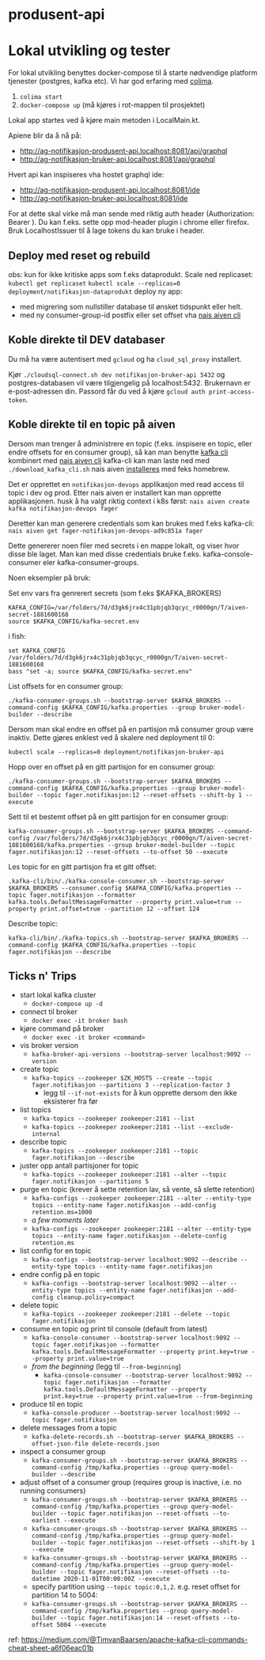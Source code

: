 # produsent-api

# Lokal utvikling og tester

For lokal utvikling benyttes docker-compose til å starte nødvendige platform tjenester (postgres, kafka etc). Vi har god erfaring med  [colima](https://github.com/abiosoft/colima). 

1. `colima start`
2. `docker-compose up` (må kjøres i rot-mappen til prosjektet)

Lokal app startes ved å kjøre main metoden i LocalMain.kt.

Apiene blir da å nå på:
* http://ag-notifikasjon-produsent-api.localhost:8081/api/graphql
* http://ag-notifikasjon-bruker-api.localhost:8081/api/graphql

Hvert api kan inspiseres vha hostet graphql ide:
* http://ag-notifikasjon-produsent-api.localhost:8081/ide
* http://ag-notifikasjon-bruker-api.localhost:8081/ide

For at dette skal virke må man sende med riktig auth header (Authorization: Bearer <jwt>). 
Du kan f.eks. sette opp mod-header plugin i chrome eller firefox.
Bruk LocalhostIssuer til å lage tokens du kan bruke i header.

## Deploy med reset og rebuild 
obs: kun for ikke kritiske apps som f.eks dataprodukt.
Scale ned replicaset: 
`kubectl get replicaset`
`kubectl scale --replicas=0 deployment/notifikasjon-dataprodukt`
deploy ny app:
- med migrering som nullstiller database til ønsket tidspunkt eller helt.
- med ny consumer-group-id postfix eller set offset vha [nais aiven cli](#koble-direkte-til-en-topic-på-aiven) 

## Koble direkte til DEV databaser

Du må ha være autentisert med `gcloud` og ha `cloud_sql_proxy` installert.

Kjør `./cloudsql-connect.sh dev notifikasjon-bruker-api 5432` og postgres-databasen vil være tilgjengelig på 
localhost:5432. Brukernavn er e-post-adressen din. Passord får du ved å kjøre `gcloud auth print-access-token`.

## Koble direkte til en topic på aiven

Dersom man trenger å administrere en topic (f.eks. inspisere en topic, eller endre offsets for en consumer group),
så kan man benytte [kafka cli](https://kafka.apache.org/quickstart) kombinert med [nais aiven cli](https://doc.nais.io/cli/commands/aiven/#aiven-command)
kafka-cli kan man laste ned med `./download_kafka_cli.sh` nais aiven [installeres](https://doc.nais.io/cli/install/) med feks homebrew.

Det er opprettet en `notifikasjon-devops` applikasjon med read access til topic i dev og prod.
Etter nais aiven er installert kan man opprette applikasjonen. husk å ha valgt riktig context i k8s først:
`nais aiven create kafka notifikasjon-devops fager`


Deretter kan man generere credentials som kan brukes med f.eks kafka-cli:
`nais aiven get fager-notifikasjon-devops-ad9c851a fager`

Dette genererer noen filer med secrets i en mappe lokalt, og viser hvor disse ble laget. 
Man kan med disse credentials bruke f.eks. kafka-console-consumer eler kafka-consumer-groups.

Noen eksempler på bruk:

Set env vars fra genrerert secrets (som f.eks $KAFKA_BROKERS)
```
KAFKA_CONFIG=/var/folders/7d/d3gk6jrx4c31pbjqb3qcyc_r0000gn/T/aiven-secret-1881600168
source $KAFKA_CONFIG/kafka-secret.env
```

i fish: 
```
set KAFKA_CONFIG /var/folders/7d/d3gk6jrx4c31pbjqb3qcyc_r0000gn/T/aiven-secret-1881600168
bass "set -a; source $KAFKA_CONFIG/kafka-secret.env"
```

List offsets for en consumer group:
```
./kafka-consumer-groups.sh --bootstrap-server $KAFKA_BROKERS --command-config $KAFKA_CONFIG/kafka.properties --group bruker-model-builder --describe
```

Dersom man skal endre en offset på en partisjon må consumer group være inaktiv. Dette gjøres enklest ved å skalere ned deployment til 0:
```
kubectl scale --replicas=0 deployment/notifikasjon-bruker-api
```

Hopp over en offset på en gitt partisjon for en consumer group:
```
./kafka-consumer-groups.sh --bootstrap-server $KAFKA_BROKERS --command-config $KAFKA_CONFIG/kafka.properties --group bruker-model-builder --topic fager.notifikasjon:12 --reset-offsets --shift-by 1 --execute
```

Sett til et bestemt offset på en gitt partisjon for en consumer group:
```
kafka-consumer-groups.sh --bootstrap-server $KAFKA_BROKERS --command-config /var/folders/7d/d3gk6jrx4c31pbjqb3qcyc_r0000gn/T/aiven-secret-1881600168/kafka.properties --group bruker-model-builder --topic fager.notifikasjon:12 --reset-offsets --to-offset 50 --execute
```

Les topic for en gitt partisjon fra et gitt offset:
```
.kafka-cli/bin/./kafka-console-consumer.sh --bootstrap-server $KAFKA_BROKERS --consumer.config $KAFKA_CONFIG/kafka.properties --topic fager.notifikasjon --formatter kafka.tools.DefaultMessageFormatter --property print.value=true --property print.offset=true --partition 12 --offset 124
```

Describe topic:
```
kafka-cli/bin/./kafka-topics.sh --bootstrap-server $KAFKA_BROKERS --command-config $KAFKA_CONFIG/kafka.properties --topic fager.notifikasjon --describe
```

## Ticks n' Trips

* start lokal kafka cluster
  * `docker-compose up -d`
* connect til broker
  * `docker exec -it broker bash`
* kjøre command på broker
  * `docker exec -it broker <command>`
* vis broker version
  * `kafka-broker-api-versions --bootstrap-server localhost:9092 --version`
* create topic
  * `kafka-topics --zookeeper $ZK_HOSTS --create --topic fager.notifikasjon --partitions 3 --replication-factor 3`
    * legg til `--if-not-exists` for å kun opprette dersom den ikke eksisterer fra før
* list topics
  * `kafka-topics --zookeeper zookeeper:2181 --list` 
  * `kafka-topics --zookeeper zookeeper:2181 --list --exclude-internal`  
* describe topic
  * `kafka-topics --zookeeper zookeeper:2181 --topic fager.notifikasjon --describe`
* juster opp antall partisjoner for topic
  * `kafka-topics --zookeeper zookeeper:2181 --alter --topic fager.notifikasjon --partitions 5`
* purge en topic (krever å sette retention lav, så vente, så slette retention)
  * `kafka-configs --zookeeper zookeeper:2181 --alter --entity-type topics --entity-name fager.notifikasjon --add-config retention.ms=1000`
  * _a few moments later_
  * `kafka-configs --zookeeper zookeeper:2181 --alter --entity-type topics --entity-name fager.notifikasjon --delete-config retention.ms`
* list config for en topic
  * `kafka-configs --bootstrap-server localhost:9092 --describe --entity-type topics --entity-name fager.notifikasjon`
* endre config på en topic
  * `kafka-configs --bootstrap-server localhost:9092 --alter --entity-type topics --entity-name fager.notifikasjon --add-config cleanup.policy=compact`
* delete topic
  * `kafka-topics --zookeeper zookeeper:2181 --delete --topic fager.notifikasjon`
* consume en topic og print til console (default from latest)
  * `kafka-console-consumer --bootstrap-server localhost:9092 --topic fager.notifikasjon --formatter kafka.tools.DefaultMessageFormatter --property print.key=true --property print.value=true`
  * _from the beginning_ (legg til `--from-beginning`)
    * `kafka-console-consumer --bootstrap-server localhost:9092 --topic fager.notifikasjon --formatter kafka.tools.DefaultMessageFormatter --property print.key=true --property print.value=true --from-beginning`
* produce til en topic
  * `kafka-console-producer --bootstrap-server localhost:9092 --topic fager.notifikasjon`
* delete messages from a topic
  * `kafka-delete-records.sh --bootstrap-server $KAFKA_BROKERS --offset-json-file delete-records.json`
* inspect a consumer group
  * `kafka-consumer-groups.sh --bootstrap-server $KAFKA_BROKERS --command-config /tmp/kafka.properties --group query-model-builder --describe` 
* adjust offset of a consumer group (requires group is inactive, i.e. no running consumers)
  * `kafka-consumer-groups.sh --bootstrap-server $KAFKA_BROKERS --command-config /tmp/kafka.properties --group query-model-builder --topic fager.notifikasjon --reset-offsets --to-earliest --execute`
  * `kafka-consumer-groups.sh --bootstrap-server $KAFKA_BROKERS --command-config /tmp/kafka.properties --group query-model-builder --topic fager.notifikasjon --reset-offsets --shift-by 1 --execute`
  * `kafka-consumer-groups.sh --bootstrap-server $KAFKA_BROKERS --command-config /tmp/kafka.properties --group query-model-builder --topic fager.notifikasjon --reset-offsets --to-datetime 2020-11-01T00:00:00Z --execute`
  * specify partition using `--topic topic:0,1,2`. e.g. reset offset for partition 14 to 5004:
  * `kafka-consumer-groups.sh --bootstrap-server $KAFKA_BROKERS --command-config /tmp/kafka.properties --group query-model-builder --topic fager.notifikasjon:14 --reset-offsets --to-offset 5004 --execute`

ref:
https://medium.com/@TimvanBaarsen/apache-kafka-cli-commands-cheat-sheet-a6f06eac01b
